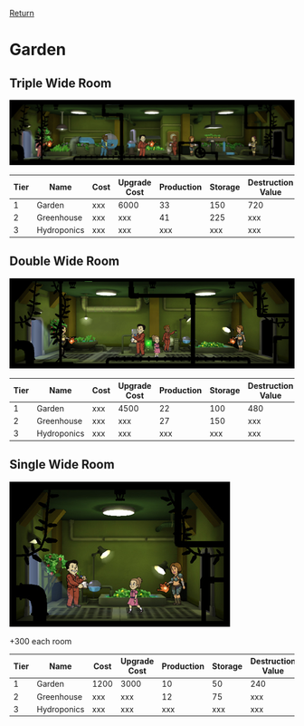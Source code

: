 [Return](../README.md)

Garden
===========

## Triple Wide Room

![Garden](t2images/t2tripplegarden.jpg)

Tier | Name | Cost | Upgrade Cost | Production | Storage | Destruction Value
------|------|------|------|------|------|------
1 | Garden | xxx | 6000 | 33 | 150 | 720
2 | Greenhouse | xxx | xxx | 41 | 225 | xxx
3 | Hydroponics | xxx | xxx | xxx | xxx | xxx

## Double Wide Room

![Garden](t1images/t1doublegarden.jpg)

Tier | Name | Cost | Upgrade Cost | Production | Storage | Destruction Value
------|------|------|------|------|------|------
1 | Garden | xxx | 4500 | 22 | 100 | 480
2 | Greenhouse | xxx | xxx | 27 | 150 | xxx
3 | Hydroponics | xxx | xxx | xxx | xxx | xxx

## Single Wide Room

![Garden](t1images/t1singlegarden.jpg)

+300 each room

Tier | Name | Cost | Upgrade Cost | Production | Storage | Destruction Value
------|------|------|------|------|------|------
1 | Garden | 1200 | 3000 | 10 | 50 | 240
2 | Greenhouse | xxx | xxx | 12 | 75 | xxx
3 | Hydroponics | xxx | xxx | xxx | xxx | xxx
